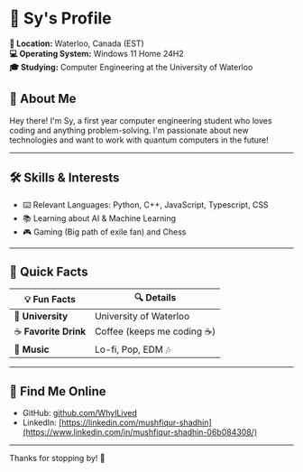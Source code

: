 # 🌟 Sy's Profile  

**📍 Location:** Waterloo, Canada (EST)  
**💻 Operating System:** Windows 11 Home 24H2  
**🎓 Studying:** Computer Engineering at the University of Waterloo  

## 👋 About Me  
Hey there! I'm Sy, a first year computer engineering student who loves coding and anything problem-solving. I'm passionate about new technologies and want to work with quantum computers in the future!  

---

## 🛠️ Skills & Interests  
- ⌨️ Relevant Languages: Python, C++, JavaScript, Typescript, CSS  
- 📚 Learning about AI & Machine Learning  
- 🎮 Gaming (Big path of exile fan) and Chess

---

## 📌 Quick Facts  

| 💡 Fun Facts    | 🔍 Details   |  
|---------------|----------------|  
| 🏫 **University** | University of Waterloo      |  
| ☕ **Favorite Drink** | Coffee (keeps me coding ☕) |  
| 🎵 **Music** | Lo-fi, Pop, EDM 🎶 |  

---

## 🔗 Find Me Online  
- GitHub: [github.com/WhyILived](https://github.com/WhyILived)  
- LinkedIn: [https://linkedin.com/mushfiqur-shadhin](https://www.linkedin.com/in/mushfiqur-shadhin-06b084308/)  

---

Thanks for stopping by! 🚀 
